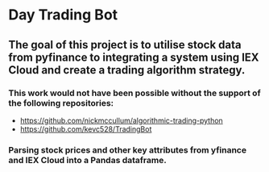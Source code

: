 # Day Trading Bot

## The goal of this project is to utilise stock data from pyfinance to integrating a system using IEX Cloud and create a trading algorithm strategy. 

### This work would not have been possible without the support of the following repositories:
* https://github.com/nickmccullum/algorithmic-trading-python
* https://github.com/kevc528/TradingBot

### Parsing stock prices and other key attributes from yfinance and IEX Cloud into a Pandas dataframe. 
